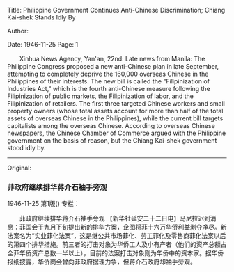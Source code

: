 Title: Philippine Government Continues Anti-Chinese Discrimination; Chiang Kai-shek Stands Idly By

Author:

Date: 1946-11-25
Page: 1

　　Xinhua News Agency, Yan'an, 22nd: Late news from Manila: The Philippine Congress proposed a new anti-Chinese plan in late September, attempting to completely deprive the 160,000 overseas Chinese in the Philippines of their interests. The new bill is called the "Filipinization of Industries Act," which is the fourth anti-Chinese measure following the Filipinization of public markets, the Filipinization of labor, and the Filipinization of retailers. The first three targeted Chinese workers and small property owners (whose total assets account for more than half of the total assets of overseas Chinese in the Philippines), while the current bill targets capitalists among the overseas Chinese. According to overseas Chinese newspapers, the Chinese Chamber of Commerce argued with the Philippine government on the basis of reason, but the Chiang Kai-shek government stood idly by.



<hr /> 

Original: 


### 菲政府继续排华蒋介石袖手旁观

1946-11-25
第1版()
专栏：

　　菲政府继续排华蒋介石袖手旁观
    【新华社延安二十二日电】马尼拉迟到消息：菲国会于九月下旬提出新的排华方案，企图将菲十六万华侨利益剥夺净尽。新法案名为“实业菲化法案”，这是继公共市场菲化、劳工菲化及零售商菲化法案以后的第四个排华措施。前三者的打击对象为华侨工人及小有产者（他们的资产总额占全菲华侨资产总数一半以上），目前的法案打击对象则为华侨中的资本家。据华侨报纸披露，华侨商会曾向菲政府据理力争，但蒋介石政府却袖手旁观。
